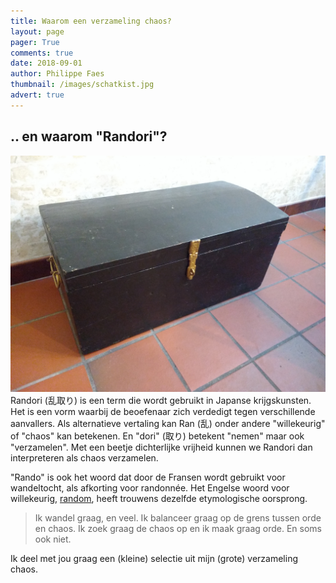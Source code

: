 ```yaml
---
title: Waarom een verzameling chaos?
layout: page
pager: True
comments: true
date: 2018-09-01
author: Philippe Faes
thumbnail: /images/schatkist.jpg
advert: true
---
```


## .. en waarom "Randori"?

![Aikido](/images/schatkist.jpg "Een verzameling chaos, zoals een schatkist op een zolderkamer.")
Randori (乱取り) is een term die wordt gebruikt in Japanse krijgskunsten. Het is een vorm waarbij de beoefenaar zich verdedigt tegen verschillende aanvallers. Als alternatieve vertaling kan Ran (乱) onder andere "willekeurig" of "chaos" kan betekenen. En "dori" (取り) betekent "nemen" maar ook "verzamelen". Met een beetje dichterlijke vrijheid kunnen we Randori dan interpreteren als chaos verzamelen.

"Rando" is ook het woord dat door de Fransen wordt gebruikt voor wandeltocht, als afkorting voor randonnée. Het Engelse woord voor willekeurig, [random](https://en.wiktionary.org/wiki/random), heeft trouwens dezelfde etymologische oorsprong.

> Ik wandel graag, en veel. Ik balanceer graag op de grens tussen orde en chaos. Ik zoek graag de chaos op en ik maak graag orde. En soms ook niet.

Ik deel met jou graag een (kleine) selectie uit mijn (grote) verzameling chaos.
